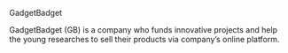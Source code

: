 GadgetBadget

GadgetBadget (GB) is a company who funds innovative projects and help the young researches to sell their products via company’s online platform.
